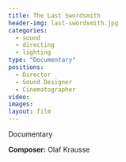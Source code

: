 ```yaml
---
title: The Last Swordsmith
header-img: last-swordsmith.jpg
categories:
  - sound
  - directing
  - lighting
type: "Documentary"
positions:
  - Director
  - Sound Designer
  - Cinematographer
video:
images:
layout: film
---
```

Documentary

**Composer:** Olaf Krausse  

<div class="center-block auto-resizable-iframe">
  <div>
    
  </div>
</div>